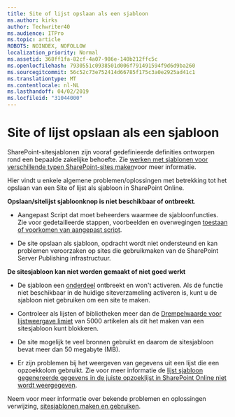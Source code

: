```yaml
---
title: Site of lijst opslaan als een sjabloon
ms.author: kirks
author: Techwriter40
ms.audience: ITPro
ms.topic: article
ROBOTS: NOINDEX, NOFOLLOW
localization_priority: Normal
ms.assetid: 368ff1fa-82cf-4a07-986e-140b212ffc5c
ms.openlocfilehash: 7930551c0938501d006f791491594f9d6d9ba260
ms.sourcegitcommit: 56c52c73e752414d66785f175c3a0e2925ad41c1
ms.translationtype: MT
ms.contentlocale: nl-NL
ms.lasthandoff: 04/02/2019
ms.locfileid: "31044000"
---
```

# <a name="save-site-or-list-as-a-template"></a>Site of lijst opslaan als een sjabloon

SharePoint-sitesjablonen zijn vooraf gedefinieerde definities ontworpen rond een bepaalde zakelijke behoefte. Zie [werken met sjablonen voor verschillende typen SharePoint-sites maken](https://support.office.com/en-us/article/using-templates-to-create-different-kinds-of-sharepoint-sites-449eccec-ff99-4cf3-b62e-dcfee37e8da4)voor meer informatie.

Hier vindt u enkele algemene problemen/oplossingen met betrekking tot het opslaan van een Site of lijst als sjabloon in SharePoint Online.

**Opslaan/sitelijst sjabloonknop is niet beschikbaar of ontbreekt**. 

- Aangepast Script dat moet beheerders waarmee de sjabloonfuncties. Zie voor gedetailleerde stappen, voorbeelden en overwegingen [toestaan of voorkomen van aangepast script](https://docs.microsoft.com/en-us/sharepoint/allow-or-prevent-custom-script).


- De site opslaan als sjabloon, opdracht wordt niet ondersteund en kan problemen veroorzaken op sites die gebruikmaken van de SharePoint Server Publishing infrastructuur.


**De sitesjabloon kan niet worden gemaakt of niet goed werkt**

- De sjabloon een [onderdeel](https://social.technet.microsoft.com/wiki/contents/articles/14423.sharepoint-2013-existing-features-guid.aspx) ontbreekt en won't activeren. Als de functie niet beschikbaar in de huidige siteverzameling activeren is, kunt u de sjabloon niet gebruiken om een site te maken.


- Controleer als lijsten of bibliotheken meer dan de [Drempelwaarde voor lijstweergave limiet](https://support.office.com/en-us/article/Manage-large-lists-and-libraries-in-SharePoint-B8588DAE-9387-48C2-9248-C24122F07C59) van 5000 artikelen als dit het maken van een sitesjabloon kunt blokkeren.


- De site mogelijk te veel bronnen gebruikt en daarom de sitesjabloon bevat meer dan 50 megabyte (MB).


- Er zijn problemen bij het weergeven van gegevens uit een lijst die een opzoekkolom gebruikt. Zie voor meer informatie de [lijst sjabloon gegenereerde gegevens in de juiste opzoeklijst in SharePoint Online niet wordt weergegeven](https://support.office.com/en-us/article/template-generated-list-doesn-t-display-correct-data-for-a-column-in-sharepoint-online-20430b62-e40c-4f6f-8889-aa24e80d605a).


Neem voor meer informatie over bekende problemen en oplossingen verwijzing, [sitesjablonen maken en gebruiken](https://support.office.com/en-us/article/Create-and-use-site-templates-60371B0F-00E0-4C49-A844-34759EBDD989).

